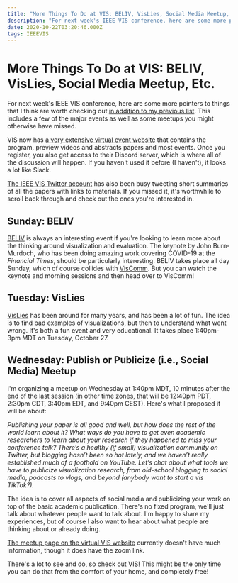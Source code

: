 ```yaml
---
title: "More Things To Do at VIS: BELIV, VisLies, Social Media Meetup, Etc."
description: "For next week's IEEE VIS conference, here are some more pointers to things that I think are worth checking out in addition to my previous list. This includes a few of the major events as well as some meetups you might otherwise have missed."
date: 2020-10-22T03:20:46.000Z
tags: IEEEVIS
---
```


# More Things To Do at VIS: BELIV, VisLies, Social Media Meetup, Etc.

For next week's IEEE VIS conference, here are some more pointers to things that I think are worth checking out <a href="https://eagereyes.org/blog/2020/an-outsiders-guide-to-ieee-vis-2020" data-type="post" data-id="53752">in addition to my previous list</a>. This includes a few of the major events as well as some meetups you might otherwise have missed.

VIS now has <a href="https://virtual.ieeevis.org">a very extensive virtual event website</a> that contains the program, preview videos and abstracts papers and most events. Once you register, you also get access to their Discord server, which is where all of the discussion will happen. If you haven't used it before (I haven't), it looks a lot like Slack.

<a href="https://twitter.com/ieeevis">The IEEE VIS Twitter account</a> has also been busy tweeting short summaries of all the papers with links to materials. If you missed it, it's worthwhile to scroll back through and check out the ones you're interested in.

## Sunday: BELIV

<a href="https://beliv-workshop.github.io/schedule.html">BELIV</a> is always an interesting event if you're looking to learn more about the thinking around visualization and evaluation. The keynote by John Burn-Murdoch, who has been doing amazing work covering COVID-19 at the <em>Financial Times</em>, should be particularly interesting. BELIV takes place all day Sunday, which of course collides with <a href="https://viscomm.io">VisComm</a>. But you can watch the keynote and morning sessions and then head over to VisComm!

## Tuesday: VisLies

<a href="http://www.vislies.org/2020/">VisLies</a> has been around for many years, and has been a lot of fun. The idea is to find bad examples of visualizations, but then to understand what went wrong. It's both a fun event and very educational. It takes place 1:40pm-3pm MDT on Tuesday, October 27.

## Wednesday: Publish or Publicize (i.e., Social Media) Meetup

I'm organizing a meetup on Wednesday at 1:40pm MDT, 10 minutes after the end of the last session (in other time zones, that will be 12:40pm PDT, 2:30pm CDT, 3:40pm EDT, and 9:40pm CEST). Here's what I proposed it will be about:

<em>Publishing your paper is all good and well, but how does the rest of the world learn about it? What ways do you have to get even academic researchers to learn about your research if they happened to miss your conference talk? There’s a healthy (if small) visualization community on Twitter, but blogging hasn’t been so hot lately, and we haven’t really established much of a foothold on YouTube. Let’s chat about what tools we have to publicize visualization research, from old-school blogging to social media, podcasts to vlogs, and beyond (anybody want to start a vis TikTok?).</em>

The idea is to cover all aspects of social media and publicizing your work on top of the basic academic publication. There's no fixed program, we'll just talk about whatever people want to talk about. I'm happy to share my experiences, but of course I also want to hear about what people are thinking about or already doing.

<a href="https://virtual.ieeevis.org/session_m-publish.html">The meetup page on the virtual VIS website</a> currently doesn't have much information, though it does have the zoom link.

There's a lot to see and do, so check out VIS! This might be the only time you can do that from the comfort of your home, and completely free!


